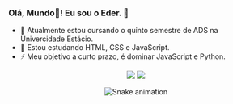 ### Olá, Mundo🤣! Eu sou o Eder. 👋

- 🔭 Atualmente estou cursando o quinto semestre de ADS na Univercidade Estácio.
- 🌱 Estou estudando HTML, CSS e JavaScript.
- ⚡ Meu objetivo a curto prazo, é dominar JavaScript e Python. 

<div align="center">
  <a ref="https://github.com/EderProcopio">
    <img heigth="150em" src="https://github-readme-stats.vercel.app/api?username=EderProcopio&show_icons=true&theme=tokyonight&include_all_commits=true&count_private=true"/>
    <img heigth="150em" src="https://github-readme-stats.vercel.app/api/top-langs/?username=EderProcopio&layout=compact&langs_count=7&theme=tokyonight"/>
   
  ![Snake animation](https://github.com/cadudevemdobro/cadudevemdobro/blob/output/github-contribution-grid-snake.svg)
